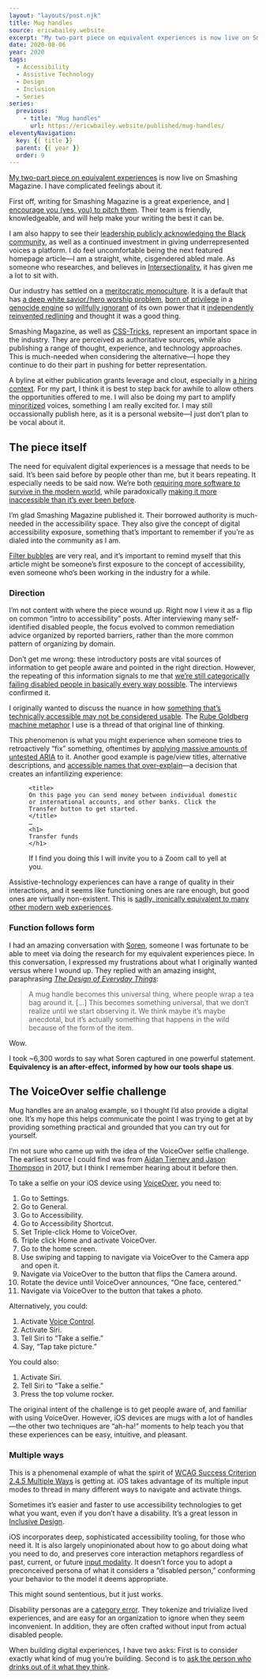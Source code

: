 ```yaml
---
layout: "layouts/post.njk"
title: Mug handles
source: ericwbailey.website
excerpt: "My two-part piece on equivalent experiences is now live on Smashing Magazine. I have complicated feelings about it"
date: 2020-08-06
year: 2020
tags:
  - Accessibility
  - Assistive Technology
  - Design
  - Inclusion
  - Series
series:
  previous:
    - title: "Mug handles"
      url: https://ericwbailey.website/published/mug-handles/
eleventyNavigation:
  key: {{ title }}
  parent: {{ year }}
  order: 9
---
```


[My two-part piece on equivalent experiences](https://www.smashingmagazine.com/2020/05/equivalent-experiences-part1/) is now live on Smashing Magazine. I have complicated feelings about it.

First off, writing for Smashing Magazine is a great experience, and [I encourage you (yes, you) to pitch them](https://www.smashingmagazine.com/write-for-us/). Their team is friendly, knowledgeable, and will help make your writing the best it can be.

I am also happy to see their [leadership publicly acknowledging the Black community](https://www.smashingmagazine.com/2020/06/black-lives-matter/), as well as a continued investment in giving underrepresented voices a platform. I do feel uncomfortable being the next featured homepage article—I am a straight, white, cisgendered abled male. As someone who researches, and believes in [Intersectionality](https://en.m.wikipedia.org/wiki/Intersectionality), it has given me a lot to sit with.

Our industry has settled on a [meritocratic monoculture](https://kottke.org/17/03/the-satirical-origins-of-the-meritocracy). It is a default that has [a deep white savior&#8202;/&#8202;hero worship problem](https://twitter.com/donavon/status/1135520568990720001), [born of privilege](https://github.com/facebook/react) in a [genocide engine](https://www.nytimes.com/2018/10/15/technology/myanmar-facebook-genocide.html) so [willfully ignorant](https://www.theverge.com/2020/5/26/21270659/facebook-division-news-feed-algorithms) of its own power that it [independently reinvented redlining](https://www.theverge.com/2019/3/28/18285178/facebook-hud-lawsuit-fair-housing-discrimination) and thought it was a good thing.

Smashing Magazine, as well as [CSS-Tricks](https://css-tricks.com/guest-posting/), represent an important space in the industry. They are perceived as authoritative sources, while also publishing a range of thought, experience, and technology approaches. This is much-needed when considering the alternative—I hope they continue to do their part in pushing for better representation.

A byline at either publication grants leverage and clout, especially in [a hiring context](https://www.mic.com/articles/156689/minorities-in-tech-discrimination-recruiting-best-practices-how-to-recruit-job-interview-tips). For my part, I think it is best to step back for awhile to allow others the opportunities offered to me. I will also be doing my part to amplify [minoritized](https://www.selfdefined.app/definitions/minoritised/) voices, something I am really excited for. I may still occassionally publish here, as it is a personal website—I just don’t plan to be vocal about it.

## The piece itself

The need for equivalent digital experiences is a message that needs to be said. It’s been said before by people other than me, but it bears repeating. It especially needs to be said now. We’re both [requiring more software to survive in the modern world](https://themarkup.org/2020/04/21/blind-users-struggle-with-state-coronavirus-websites), while paradoxically [making it more inaccessible than it’s ever been before](https://webaim.org/projects/million/).

I’m glad Smashing Magazine published it. Their borrowed authority is much-needed in the accessibility space. They also give the concept of digital accessibility exposure, something that’s important to remember if you’re as dialed into the community as I am.

[Filter bubbles](https://en.m.wikipedia.org/wiki/Filter_bubble) are very real, and it’s important to remind myself that this article might be someone’s first exposure to the concept of accessibility, even someone who’s been working in the industry for a while.

### Direction

I’m not content with where the piece wound up. Right now I view it as a flip on common “intro to accessibility” posts. After interviewing many self-identified disabled people, the focus evolved to common remediation advice organized by reported barriers, rather than the more common pattern of organizing by domain.

Don’t get me wrong: these introductory posts are vital sources of information to get people aware and pointed in the right direction. However, the repeating of this information signals to me that [we’re still categorically failing disabled people in basically every way possible](/posts/fighting-uphill/). The interviews confirmed it.

I originally wanted to discuss the nuance in how [something that’s technically accessible may not be considered usable](https://medium.com/aaptiv-engineering/lessons-in-ios-voiceover-accessibility-834c5ed9a374). The [Rube Goldberg machine metaphor](https://www.smashingmagazine.com/2020/05/equivalent-experiences-part1/#accessible-experiences-aren-t-necessarily-equivalent-ones) I use is a thread of that original line of thinking.

This phenomenon is what you might experience when someone tries to retroactively “fix” something, oftentimes by [applying massive amounts of untested ARIA](https://a11yproject.com/posts/aria-has-perfect-support/) to it. Another good example is page/view titles, alternative descriptions, and [accessible names that over-explain](https://adrianroselli.com/2019/10/stop-giving-control-hints-to-screen-readers.html)—a decision that creates an infantilizing experience:

<figure role="figure" aria-label="If I find you doing this I will invite you to a Zoom call to yell at you.">
<pre><code>&lt;title&gt;
On this page you can send money between individual domestic or international accounts, and other banks. Click the Transfer button to get started.
&lt;/title&gt;
…
&lt;h1&gt;
Transfer funds
&lt;/h1&gt;
</code></pre>
  <figcaption>
    If I find you doing this I will invite you to a Zoom call to yell at you.
  </figcaption>
</figure>

Assistive-technology experiences can have a range of quality in their interactions, and it seems like functioning ones are rare enough, but good ones are virtually non-existent. This is [sadly, ironically equivalent to many other modern web experiences](https://neustadt.fr/essays/against-a-user-hostile-web/).

### Function follows form

I had an amazing conversation with [Soren](https://linktr.ee/uxicorn), someone I was fortunate to be able to meet via doing the research for my equivalent experiences piece. In this conversation, I expressed my frustrations about what I originally wanted versus where I wound up. They replied with an amazing insight, paraphrasing [<cite>The Design of Everyday Things</cite>](https://mitpress.mit.edu/books/design-everyday-things):

<blockquote>
  A mug handle becomes this universal thing, where people wrap a tea bag around it. […] This becomes something universal, that we don’t realize until we start observing it. We think maybe it’s maybe anecdotal, but it’s actually something that happens in the wild because of the form of the item.
</blockquote>

Wow.

I took ~6,300 words to say what Soren captured in one powerful statement. <strong>Equivalency is an after-effect, informed by how our tools shape us</strong>.

## The VoiceOver selfie challenge

Mug handles are an analog example, so I thought I’d also provide a digital one. It’s my hope this helps communicate the point I was trying to get at by providing something practical and grounded that you can try out for yourself.

I’m not sure who came up with the idea of the VoiceOver selfie challenge. The earliest source I could find was from [Aidan Tierney and Jason Thompson](https://www.slideshare.net/JasonDThompson/voice-over-selfie-challenge) in 2017, but I think I remember hearing about it before then.

To take a selfie on your iOS device using [VoiceOver](https://support.apple.com/guide/iphone/turn-on-and-practice-voiceover-iph3e2e415f/ios), you need to:

1. Go to Settings.
1. Go to General.
1. Go to Accessibility.
1. Go to Accessibility Shortcut.
1. Set Triple-click Home to VoiceOver.
1. Triple click Home and activate VoiceOver.
1. Go to the home screen.
1. Use swiping and tapping to navigate via VoiceOver to the Camera app and open it.
1. Navigate via VoiceOver to the button that flips the Camera around.
1. Rotate the device until VoiceOver announces, “One face, centered.”
1. Navigate via VoiceOver to the button that takes a photo.

Alternatively, you could:

1. Activate [Voice Control](https://support.apple.com/en-us/HT210417).
2. Activate Siri.
3. Tell Siri to “Take a selfie.”
4. Say, “Tap take picture.”

You could also:

1. Activate Siri.
1. Tell Siri to “Take a selfie.”
1. Press the top volume rocker.

The original intent of the challenge is to get people aware of, and familiar with using VoiceOver. However, iOS devices are mugs with a lot of handles—the other two techniques are “ah-ha!” moments to help teach you that these experiences can be easy, intuitive, and pleasant.

### Multiple ways

This is a phenomenal example of what the spirit of [WCAG Success Criterion 2.4.5 Multiple Ways](https://www.w3.org/TR/UNDERSTANDING-WCAG20/navigation-mechanisms-mult-loc.html) is getting at. iOS takes advantage of its multiple input modes to thread in many different ways to navigate and activate things.

Sometimes it’s easier and faster to use accessibility technologies to get what you want, even if you don’t have a disability. It’s a great lesson in [Inclusive Design](https://inclusivedesignprinciples.org/).

iOS incorporates deep, sophisticated accessibility tooling, for those who need it. It is also largely unopinionated about how to go about doing what you need to do, and preserves core interaction metaphors regardless of past, current, or future [input modality](https://en.m.wikipedia.org/wiki/Modality_(human%E2%80%93computer_interaction)). It doesn’t force you to adopt a preconceived persona of what it considers a “disabled person,” conforming your behavior to the model it deems appropriate.

This might sound sententious, but it just works.

Disability personas are a [category error](https://en.m.wikipedia.org/wiki/Category_mistake). They tokenize and trivialize lived experiences, and are easy for an organization to ignore when they seem inconvenient. In addition, they are often crafted without input from actual disabled people.

When building digital experiences, I have two asks:  First is to consider exactly what kind of mug you’re building. Second is to [ask the person who drinks out of it what they think](https://www.gatsbyjs.org/blog/2019-07-11-user-testing-accessible-client-routing/).

